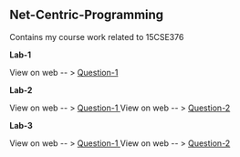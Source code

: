 ## Net-Centric-Programming

Contains my course work related to 15CSE376

**Lab-1**

View on web -- > [ Question-1 ](http://htmlpreview.github.io/?https://github.com/haresrv/Net-Centric-Programming/blob/master/Lab-1/Class01-NCP.html)

**Lab-2**

View on web -- > [ Question-1 ](http://htmlpreview.github.io/?https://github.com/haresrv/Net-Centric-Programming/blob/master/Lab-2/17119-qn1.html)
View on web -- > [ Question-2 ](http://htmlpreview.github.io/?https://github.com/haresrv/Net-Centric-Programming/blob/master/Lab-2/17119-qn2.html)

**Lab-3**

View on web -- > [ Question-1 ](http://htmlpreview.github.io/?https://github.com/haresrv/Net-Centric-Programming/blob/master/Lab-3/qn1.html)
View on web -- > [ Question-2 ](http://htmlpreview.github.io/?https://github.com/haresrv/Net-Centric-Programming/blob/master/Lab-3/qn2.html)
